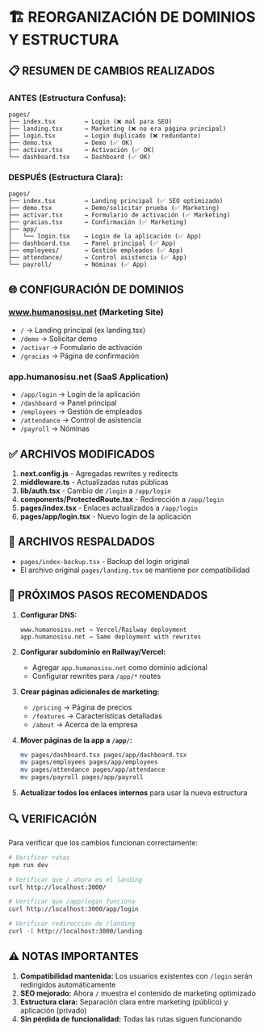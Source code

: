# 🏗️ REORGANIZACIÓN DE DOMINIOS Y ESTRUCTURA

## 📋 RESUMEN DE CAMBIOS REALIZADOS

### **ANTES (Estructura Confusa):**
```
pages/
├── index.tsx        → Login (❌ mal para SEO)
├── landing.tsx      → Marketing (❌ no era página principal)
├── login.tsx        → Login duplicado (❌ redundante)
├── demo.tsx         → Demo (✅ OK)
├── activar.tsx      → Activación (✅ OK)
└── dashboard.tsx    → Dashboard (✅ OK)
```

### **DESPUÉS (Estructura Clara):**
```
pages/
├── index.tsx        → Landing principal (✅ SEO optimizado)
├── demo.tsx         → Demo/solicitar prueba (✅ Marketing)
├── activar.tsx      → Formulario de activación (✅ Marketing)
├── gracias.tsx      → Confirmación (✅ Marketing)
├── app/
│   └── login.tsx    → Login de la aplicación (✅ App)
├── dashboard.tsx    → Panel principal (✅ App)
├── employees/       → Gestión empleados (✅ App)
├── attendance/      → Control asistencia (✅ App)
└── payroll/         → Nóminas (✅ App)
```

## 🌐 CONFIGURACIÓN DE DOMINIOS

### **www.humanosisu.net** (Marketing Site)
- `/` → Landing principal (ex landing.tsx)
- `/demo` → Solicitar demo
- `/activar` → Formulario de activación
- `/gracias` → Página de confirmación

### **app.humanosisu.net** (SaaS Application)
- `/app/login` → Login de la aplicación
- `/dashboard` → Panel principal
- `/employees` → Gestión de empleados
- `/attendance` → Control de asistencia
- `/payroll` → Nóminas

## ✅ ARCHIVOS MODIFICADOS

1. **next.config.js** - Agregadas rewrites y redirects
2. **middleware.ts** - Actualizadas rutas públicas  
3. **lib/auth.tsx** - Cambio de `/login` a `/app/login`
4. **components/ProtectedRoute.tsx** - Redirección a `/app/login`
5. **pages/index.tsx** - Enlaces actualizados a `/app/login`
6. **pages/app/login.tsx** - Nuevo login de la aplicación

## 📁 ARCHIVOS RESPALDADOS

- `pages/index-backup.tsx` - Backup del login original
- El archivo original `pages/landing.tsx` se mantiene por compatibilidad

## 🚀 PRÓXIMOS PASOS RECOMENDADOS

1. **Configurar DNS:**
   ```
   www.humanosisu.net → Vercel/Railway deployment
   app.humanosisu.net → Same deployment with rewrites
   ```

2. **Configurar subdominio en Railway/Vercel:**
   - Agregar `app.humanosisu.net` como dominio adicional
   - Configurar rewrites para `/app/*` routes

3. **Crear páginas adicionales de marketing:**
   - `/pricing` → Página de precios
   - `/features` → Características detalladas
   - `/about` → Acerca de la empresa

4. **Mover páginas de la app a `/app/`:**
   ```bash
   mv pages/dashboard.tsx pages/app/dashboard.tsx
   mv pages/employees pages/app/employees
   mv pages/attendance pages/app/attendance
   mv pages/payroll pages/app/payroll
   ```

5. **Actualizar todos los enlaces internos** para usar la nueva estructura

## 🔍 VERIFICACIÓN

Para verificar que los cambios funcionan correctamente:

```bash
# Verificar rutas
npm run dev

# Verificar que / ahora es el landing
curl http://localhost:3000/

# Verificar que /app/login funciona
curl http://localhost:3000/app/login

# Verificar redirección de /landing
curl -I http://localhost:3000/landing
```

## ⚠️ NOTAS IMPORTANTES

1. **Compatibilidad mantenida:** Los usuarios existentes con `/login` serán redirigidos automáticamente
2. **SEO mejorado:** Ahora `/` muestra el contenido de marketing optimizado
3. **Estructura clara:** Separación clara entre marketing (público) y aplicación (privado)
4. **Sin pérdida de funcionalidad:** Todas las rutas siguen funcionando
